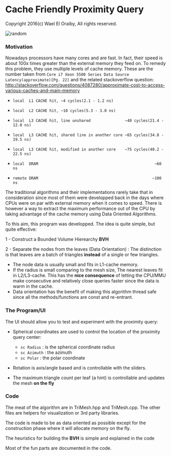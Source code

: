 # Cache Friendly Proximity Query

Copyright 2016(c) Wael El Oraiby, All rights reserved. 

![random](https://github.com/eloraiby/ProximityQuery/raw/master/screenshot.png)

### Motivation
Nowadays processors have many cores and are fast. In fact, their speed is about 100x times greater than the external memory they feed on.
To remedy this problem, they use multiple levels of cache memory. These are the number taken from `Core i7 Xeon 5500 Series Data Source Latency(approximate)[Pg. 22]`
and the related stackoverflow question: http://stackoverflow.com/questions/4087280/approximate-cost-to-access-various-caches-and-main-memory

- `local  L1 CACHE hit, ~4 cycles(2.1 - 1.2 ns)`
- `local  L2 CACHE hit, ~10 cycles(5.3 - 3.0 ns)`
- `local  L3 CACHE hit, line unshared               ~40 cycles(21.4 - 12.0 ns)`
- `local  L3 CACHE hit, shared line in another core ~65 cycles(34.8 - 19.5 ns)`
- `local  L3 CACHE hit, modified in another core    ~75 cycles(40.2 - 22.5 ns)`

- `local  DRAM                                                   ~60 ns`
- `remote DRAM                                                  ~100 ns`

The traditional algorithms and their implementations rarely take that in consideration since most of them were developped back in the days where CPUs were on par with external memory when it comes to speed.
There is however a way to extract the maximum performance out of the CPU by taking advantage of the cache memory using Data Oriented Algorithms.

To this aim, this program was developped. The idea is quite simple, but quite effective:

1 - Construct a Bounded Volume Hierearchy **BVH**

2 - Separate the nodes from the leaves (Data Orientation) :
  The distinction is that leaves are a batch of triangles __instead__ of a single or few triangles.
  * The node data is usually small and fits in L1-cache memory.
  * If the radius is small comparing to the mesh size, The nearest leaves fit in L2/L3-cache. This has the __nice consequence__ of letting the CPU/MMU make consecutive and relatively close queries faster since the data is warm in the cache.
  * Data orientation has the benefit of making this algorithm thread safe since all the methods/functions are const and re-entrant.

### The Program/UI
The UI should allow you to test and experiment with the proximity query:
- Spherical coordinates are used to control the location of the proximity query center:
  - `sc Radius`  : is the spherical coordinate radius
  - `sc Azimuth` : the azimuth
  - `sc Polar`   : the polar coordinate
  
- Rotation is axis/angle based and is controllable with the sliders.

- The maximum triangle count per leaf (a hint) is controllable and updates the mesh **on the fly**

### Code
The meat of the algorithm are in TriMesh.hpp and TriMesh.cpp. The other files are helpers for visualization or 3rd party libraries.
  
The code is made to be as data oriented as possible except for the construction phase where it will allocate memory on the fly.
  
The heuristics for building the **BVH** is simple and explained in the code
  
Most of the fun parts are documented in the code.
  
